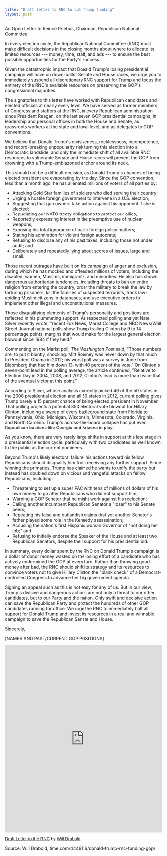 ```yaml
---
title: "Draft letter to RNC to cut Trump funding"
layout: post
---
```


An Open Letter to Reince Priebus, Chairman, Republican National Committee

In every election cycle, the Republican National Committee (RNC) must make difficult decisions in the closing months about where to allocate its limited resources --- money, time, staff, and ads --- to ensure the best possible opportunities for the Party's success.

Given the catastrophic impact that Donald Trump's losing presidential campaign will have on down-ballot Senate and House races, we urge you to immediately suspend all discretionary RNC support for Trump and focus the entirety of the RNC's available resources on preserving the GOP's congressional majorities. 

The signatories to this letter have worked with Republican candidates and elected officials at nearly every level. We have served as former members of Congress and staffers at the RNC, in every Republican administration since President Reagan, on the last seven GOP presidential campaigns, in leadership and personal offices in both the House and Senate, as grassroots workers at the state and local level, and as delegates to GOP conventions. 

We believe that Donald Trump's divisiveness, recklessness, incompetence, and record-breaking unpopularity risk turning this election into a Democratic landslide, and only the immediate shift of all available RNC resources to vulnerable Senate and House races will prevent the GOP from drowning with a Trump-emblazoned anchor around its neck. 

This should not be a difficult decision, as Donald Trump's chances of being elected president are evaporating by the day.  Since the GOP convention, less than a month ago, he has alienated millions of voters of all parties by:

- Attacking Gold Star families of soldiers who died serving their country;
- Urging a hostile foreign government to intervene in a U.S. election;
- Suggesting that gun owners take action against his opponent if she is elected;
- Repudiating our NATO treaty obligations to protect our allies;
- Reportedly expressing interest in the preemptive use of nuclear weapons;
- Exposing his total ignorance of basic foreign policy matters; 
- Stating his admiration for violent foreign autocrats;
- Refusing to disclose any of his past taxes, including those not under audit; and 
- Deliberately and repeatedly lying about scores of issues, large and small. 

Those recent outrages have built on his campaign of anger and exclusion, during which he has mocked and offended millions of voters, including the disabled, women, Muslims, immigrants, and minorities. He also has shown dangerous authoritarian tendencies, including threats to ban an entire religion from entering the country, order the military to break the law by torturing prisoners, kill the families of suspected terrorists, track law-abiding Muslim citizens in databases, and use executive orders to implement other illegal and unconstitutional measures. 

Those disqualifying elements of Trump's personality and positions are reflected in his plummeting support. As respected polling analyst Nate Silver recently wrote, "recent Fox News, Marist College and NBC News/Wall Street Journal national polls show Trump trailing Clinton by 9 to 14 percentage points, margins that would make for the largest general election blowout since 1984 if they held."

Commenting on the Marist poll, *The Washington Post* said, "Those numbers are, to put it bluntly, shocking. Mitt Romney was never down by that much to President Obama in 2012; his worst poll was a survey in June from Bloomberg that had him down 13, with 40 percent of the vote." On Clinton's seven-point lead in the polling average, the article continued, "Relative to Election Day in 2004, 2008, and 2012, Clinton's lead is more than twice that of the eventual victor at this point."
 
According to Silver, whose analysis correctly picked 49 of the 50 states in the 2008 presidential election and all 50 states in 2012, current polling gives Trump barely a 15 percent chance of being elected president in November. That polling projects a potential 350 electoral vote blowout for Hillary Clinton, including a sweep of every battleground state from Florida to Pennsylvania, Ohio, Michigan, Wisconsin, Minnesota, Colorado, Virginia, and North Carolina. Trump's across-the-board collapse has put even Republican bastions like Georgia and Arizona in play. 

As you know, there are very rarely large shifts in support at this late stage in a presidential election cycle, particularly with two candidates as well known to the public as the current nominees. 

Beyond Trump's likely electoral failure, his actions toward his fellow Republicans should disqualify him from receiving any further support. Since winning the primaries, Trump has claimed he wants to unify the party but instead has doubled down on vicious and vengeful attacks on fellow Republicans, including: 

- Threatening to set up a super PAC with tens of millions of dollars of his own money to go after Republicans who did not support him;
- Warning a GOP Senator that he might work against his reelection;
- Calling another incumbent Republican Senator a "loser" to his Senate peers;
- Repeating his false and outlandish claims that yet another Senator's father played some role in the Kennedy assassination;
- Accusing the nation's first Hispanic woman Governor of "not doing her job;" and
- Refusing to initially endorse the Speaker of the House and at least two Republican Senators, despite their support for his presidential bid.

In summary, every dollar spent by the RNC on Donald Trump's campaign is a dollar of donor money wasted on the losing effort of a candidate who has actively undermined the GOP at every turn. Rather than throwing good money after bad, the RNC should shift its strategy and its resources to convince voters not to give Hillary Clinton the "blank check" of a Democrat-controlled Congress to advance her big government agenda.

Signing an appeal such as this is not easy for any of us. But in our view, Trump's divisive and dangerous actions are not only a threat to our other candidates, but to our Party and the nation. Only swift and decisive action can save the Republican Party and protect the hundreds of other GOP candidates running for office. We urge the RNC to immediately halt all support for Donald Trump and invest its resources in a real and winnable campaign to save the Republican Senate and House.

Sincerely,

[NAMES AND PAST/CURRENT GOP POSITIONS]

<iframe class="scribd_iframe_embed" title="Draft Letter to the RNC" src="https://www.scribd.com/embeds/320937832/content?start_page=1&view_mode=scroll&access_key=key-uEnZlKxK1zHbfFlJglaq" tabindex="0" data-auto-height="true" data-aspect-ratio="0.7729220222793488" scrolling="no" width="100%" height="600" frameborder="0"></iframe><p  style="   margin: 12px auto 6px auto;   font-family: Helvetica,Arial,Sans-serif;   font-style: normal;   font-variant: normal;   font-weight: normal;   font-size: 14px;   line-height: normal;   font-size-adjust: none;   font-stretch: normal;   -x-system-font: none;   display: block;"   ><a title="View Draft Letter to the RNC on Scribd" href="https://www.scribd.com/document/320937832/Draft-Letter-to-the-RNC#from_embed"  style="text-decoration: underline;">Draft Letter to the RNC</a> by <a title="View Will Drabold's profile on Scribd" href="https://www.scribd.com/user/169315078/Will-Drabold#from_embed"  style="text-decoration: underline;">Will Drabold</a></p>

Source: Will Drabold, time.com/4449116/donald-trump-rnc-funding-gop/
